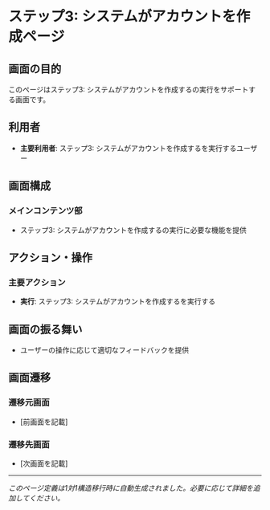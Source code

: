 # ステップ3: システムがアカウントを作成ページ

## 画面の目的
このページはステップ3: システムがアカウントを作成するの実行をサポートする画面です。

## 利用者
- **主要利用者**: ステップ3: システムがアカウントを作成するを実行するユーザー

## 画面構成

### メインコンテンツ部
- ステップ3: システムがアカウントを作成するの実行に必要な機能を提供

## アクション・操作

### 主要アクション
- **実行**: ステップ3: システムがアカウントを作成するを実行する

## 画面の振る舞い
- ユーザーの操作に応じて適切なフィードバックを提供

## 画面遷移

### 遷移元画面
- [前画面を記載]

### 遷移先画面
- [次画面を記載]

---
*このページ定義は1対1構造移行時に自動生成されました。必要に応じて詳細を追加してください。*
